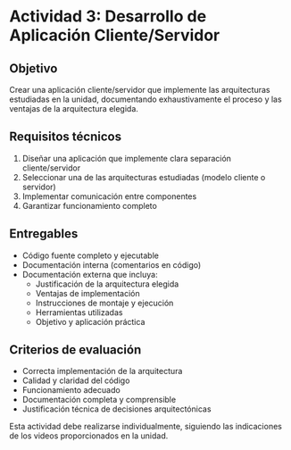 # Actividad 3: Desarrollo de Aplicación Cliente/Servidor

## Objetivo
Crear una aplicación cliente/servidor que implemente las arquitecturas estudiadas en la unidad, documentando exhaustivamente el proceso y las ventajas de la arquitectura elegida.

## Requisitos técnicos
1. Diseñar una aplicación que implemente clara separación cliente/servidor
2. Seleccionar una de las arquitecturas estudiadas (modelo cliente o servidor)
3. Implementar comunicación entre componentes
4. Garantizar funcionamiento completo

## Entregables
- Código fuente completo y ejecutable
- Documentación interna (comentarios en código)
- Documentación externa que incluya:
  * Justificación de la arquitectura elegida
  * Ventajas de implementación
  * Instrucciones de montaje y ejecución
  * Herramientas utilizadas
  * Objetivo y aplicación práctica

## Criterios de evaluación
- Correcta implementación de la arquitectura
- Calidad y claridad del código
- Funcionamiento adecuado
- Documentación completa y comprensible
- Justificación técnica de decisiones arquitectónicas

Esta actividad debe realizarse individualmente, siguiendo las indicaciones de los videos proporcionados en la unidad.